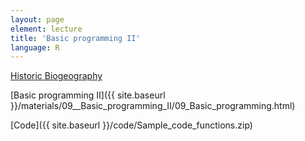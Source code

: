 ```yaml
---
layout: page
element: lecture
title: 'Basic programming II'
language: R
---
```


[Historic Biogeography](https://www.youtube.com/watch?v=2UQC5ts6hUs)


[Basic programming II]({{ site.baseurl }}/materials/09__Basic_programming_II/09_Basic_programming.html)

[Code]({{ site.baseurl }}/code/Sample_code_functions.zip)

